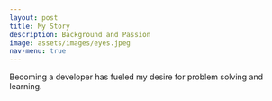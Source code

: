 ```yaml
---
layout: post
title: My Story
description: Background and Passion
image: assets/images/eyes.jpeg
nav-menu: true
---
```


Becoming a developer has fueled my desire for problem solving and learning.
